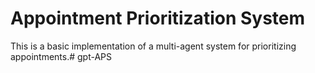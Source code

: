 # Appointment Prioritization System

This is a basic implementation of a multi-agent system for prioritizing appointments.#   g p t - A P S  
 